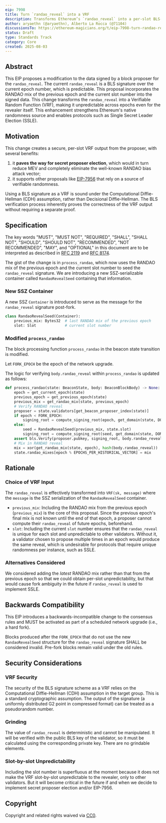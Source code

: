 ```yaml
---
eip: 7998
title: Turn `randao_reveal` into a VRF
description: Transforms Ethereum’s `randao_reveal` into a per-slot BLS-based VRF by signing the previous epoch’s mix and current slot.
author: aryaethn (@aryaethn), Alberto La Rocca (@71104)
discussionsTo: https://ethereum-magicians.org/t/eip-7998-turn-randao-reveal-into-a-vrf/24999
status: Draft
type: Standards Track
category: Core
created: 2025-08-03
---
```


## Abstract

This EIP proposes a modification to the data signed by a block proposer for the `randao_reveal`. The current `randao_reveal` is a BLS signature over the current epoch number, which is predictable. This proposal incorporates the RANDAO mix of the previous epoch and the current slot number into the signed data. This change transforms the `randao_reveal` into a Verifiable Random Function (VRF), making it unpredictable across epochs even for the revealer itself. This enhancement strengthens Ethereum's native randomness source and enables protocols such as Single Secret Leader Election (SSLE).

## Motivation

This change creates a secure, per-slot VRF output from the proposer, with several benefits:

1. it **paves the way for secret proposer election**, which would in turn reduce MEV and completely eliminate the well-known RANDAO bias attack vector;
2. it supports other proposals like [EIP-7956](./eip-7956.md) that rely on a source of verifiable randomness.

Using a BLS signature as a VRF is sound under the Computational Diffie-Hellman (CDH) assumption, rather than Decisional Diffie-Hellman. The BLS verification process inherently proves the correctness of the VRF output without requiring a separate proof.

## Specification

The key words "MUST", "MUST NOT", "REQUIRED", "SHALL", "SHALL NOT", "SHOULD", "SHOULD NOT", "RECOMMENDED", "NOT RECOMMENDED", "MAY", and "OPTIONAL" in this document are to be interpreted as described in [RFC 2119](https://www.rfc-editor.org/rfc/rfc2119) and [RFC 8174](https://www.rfc-editor.org/rfc/rfc8174).

The gist of the change is in `process_randao`, which now uses the RANDAO mix of the previous epoch and the current slot number to seed the `randao_reveal` signature. We are introducing a new SSZ-serializable container called `RandaoRevealSeed` containing that information.

### New SSZ Container

A new SSZ `Container` is introduced to serve as the message for the `randao_reveal` signature post-fork.

```python
class RandaoRevealSeed(Container):
    previous_mix: Bytes32  # last RANDAO mix of the previous epoch
    slot: Slot             # current slot number
```

### Modified `process_randao`

The block processing function `process_randao` in the beacon state transition is modified.

Let `FORK_EPOCH` be the epoch of the network upgrade.

The logic for verifying `body.randao_reveal` within `process_randao` is updated as follows:

```python
def process_randao(state: BeaconState, body: BeaconBlockBody) -> None:
    epoch = get_current_epoch(state)
    previous_epoch = get_previous_epoch(state)
    previous_mix = get_randao_mix(state, previous_epoch)
    # Verify RANDAO reveal
    proposer = state.validators[get_beacon_proposer_index(state)]
    if epoch < FORK_EPOCH:
        signing_root = compute_signing_root(epoch, get_domain(state, DOMAIN_RANDAO))
    else:
        seed = RandaoRevealSeed(previous_mix, state.slot)
        signing_root = compute_signing_root(seed, get_domain(state, DOMAIN_RANDAO))
    assert bls.Verify(proposer.pubkey, signing_root, body.randao_reveal)
    # Mix in RANDAO reveal
    mix = xor(get_randao_mix(state, epoch), hash(body.randao_reveal))
    state.randao_mixes[epoch % EPOCHS_PER_HISTORICAL_VECTOR] = mix
```

## Rationale

### Choice of VRF Input

The `randao_reveal` is effectively transformed into `VRF(sk, message)` where the `message` is the SSZ serialization of the `RandaoRevealSeed` container.

- `previous_mix`: Including the RANDAO mix from the previous epoch (`previous_mix`) is the core of this proposal. Since the previous epoch's final mix is not known until the end of that epoch, a proposer cannot compute their `randao_reveal` of future epochs, beforehand.
- `slot`: Including the current `slot` number ensures that the `randao_reveal` is unique for each slot and unpredictable to other validators. Without it, a validator chosen to propose multiple times in an epoch would produce the same reveal, which is undesirable for protocols that require unique randomness per instance, such as SSLE.

### Alternatives Considered

We considered adding the _latest_ RANDAO mix rather than that from the previous epoch so that we could obtain per-slot unpredictability, but that would cause fork ambiguity in the future if `randao_reveal` is used to implement SSLE.

## Backwards Compatibility

This EIP introduces a backwards-incompatible change to the consensus rules and MUST be activated as part of a scheduled network upgrade (i.e., a hard fork).

Blocks produced after the `FORK_EPOCH` that do not use the new `RandaoRevealSeed` structure for the `randao_reveal` signature SHALL be considered invalid. Pre-fork blocks remain valid under the old rules.

## Security Considerations

### VRF Security

The security of the BLS signature scheme as a VRF relies on the Computational Diffie-Hellman (CDH) assumption in the target group. This is a standard cryptographic assumption. The output of the signature (a uniformly distributed G2 point in compressed format) can be treated as a pseudorandom number.

### Grinding

The value of `randao_reveal` is deterministic and cannot be manipulated. It will be verified with the public BLS key of the validator, so it must be calculated using the corresponding private key. There are no grindable elements.

### Slot-by-slot Unpredictability

Including the slot number is superfluous at the moment because it does not make the VRF slot-by-slot unpredictable to the revealer, only to other validators. But it will become critical in the future if and when we decide to implement secret proposer election and/or EIP-7956.

## Copyright

Copyright and related rights waived via [CC0](../LICENSE.md).
